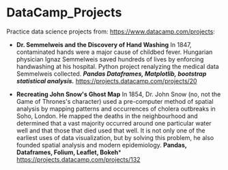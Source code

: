 # DataCamp_Projects
Practice data science projects from: https://www.datacamp.com/projects:

+ **Dr. Semmelweis and the Discovery of Hand Washing**
In 1847, contaminated hands were a major cause of childbed fever. Hungarian physician Ignaz Semmelweis saved hundreds of lives by enforcing handwashing at his hospital. Python project renalyzing the medical data Semmelweis collected. ***Pandas Dataframes, Matplotlib, bootstrap statistical analysis.*** https://projects.datacamp.com/projects/20

+ **Recreating John Snow's Ghost Map**
In 1854, Dr. John Snow (no, not the Game of Thrones's character) used a pre-computer method of spatial analysis by mapping patterns and occurrences of cholera outbreaks in Soho, London. He mapped the deaths in the neighbourhood and determined that a vast majority occurred around one particular water well and that those that died used that well. It is not only one of the earliest uses of data visualization, but by solving this problem, he also founded spatial analysis and modern epidemiology. **Pandas, Dataframes, Folium, Leaflet, Bokeh*** https://projects.datacamp.com/projects/132
